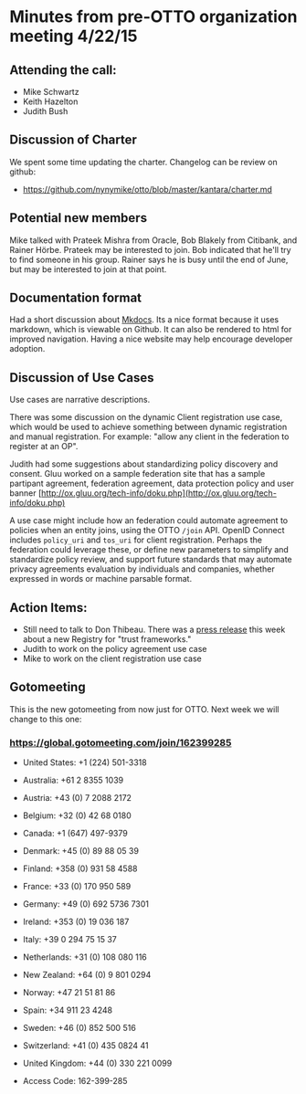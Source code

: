 # Minutes from pre-OTTO organization meeting 4/22/15

## Attending the call:
- Mike Schwartz
- Keith Hazelton
- Judith Bush

## Discussion of Charter

We spent some time updating the charter. Changelog can be review on github:
- https://github.com/nynymike/otto/blob/master/kantara/charter.md

## Potential new members

Mike talked with Prateek Mishra from Oracle, Bob Blakely from Citibank, and Rainer Hörbe.
Prateek may be interested to join. Bob indicated that he'll try to find someone in his group.
Rainer says he is busy until the end of June, but may be interested to join at that point.

## Documentation format

Had a short discussion about [Mkdocs](http://www.mkdocs.org). Its a nice format because it uses markdown, which is viewable
on Github. It can also be rendered to html for improved navigation. Having a nice website may help
encourage developer adoption.

## Discussion of Use Cases

Use cases are narrative descriptions. 

There was some discussion on the dynamic Client registration use case, which would be 
used to achieve something between dynamic registration and manual registration. For example:
"allow any client in the federation to register at an OP".

Judith had some suggestions about standardizing policy discovery and consent. Gluu worked 
on a sample federation site that has a sample partipant agreement, federation agreement, 
data protection policy and user banner [http://ox.gluu.org/tech-info/doku.php](http://ox.gluu.org/tech-info/doku.php)
 
A use case might include how an federation could automate agreement to policies 
when an entity joins, using the OTTO `/join` API. OpenID Connect includes  `policy_uri` and 
`tos_uri` for client registration. Perhaps the federation could leverage these, or define new
parameters to simplify and standardize policy review, and support future standards that 
may automate privacy agreements evaluation by individuals and companies, whether 
expressed in words or machine parsable format.

## Action Items:
- Still need to talk to Don Thibeau. There was a [press release](http://gluu.co/oixnet) this week 
  about a new Registry for "trust frameworks."
- Judith to work on the policy agreement use case
- Mike to work on the client registration use case

## Gotomeeting

This is the new gotomeeting from now just for OTTO. Next week we will change to this one:

### https://global.gotomeeting.com/join/162399285

- United States: +1 (224) 501-3318
- Australia: +61 2 8355 1039
- Austria: +43 (0) 7 2088 2172
- Belgium: +32 (0) 42 68 0180
- Canada: +1 (647) 497-9379
- Denmark: +45 (0) 89 88 05 39
- Finland: +358 (0) 931 58 4588
- France: +33 (0) 170 950 589
- Germany: +49 (0) 692 5736 7301
- Ireland: +353 (0) 19 036 187
- Italy: +39 0 294 75 15 37
- Netherlands: +31 (0) 108 080 116
- New Zealand: +64 (0) 9 801 0294
- Norway: +47 21 51 81 86
- Spain: +34 911 23 4248
- Sweden: +46 (0) 852 500 516
- Switzerland: +41 (0) 435 0824 41
- United Kingdom: +44 (0) 330 221 0099

- Access Code: 162-399-285

